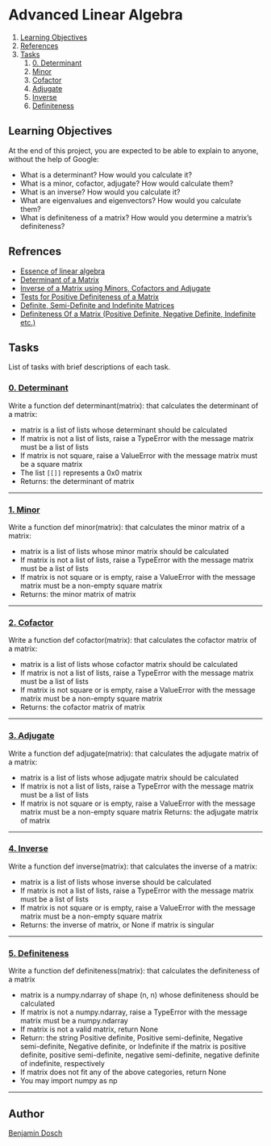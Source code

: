 # Advanced Linear Algebra

1. [Learning Objectives](#learning-objectives)
2. [References](#references)
3. [Tasks](#tasks)
	1. [0. Determinant](#0-determinant)
	2. [Minor](#1-minor)
	3. [Cofactor](#2-cofactor)
	4. [Adjugate](#3-adjugate)
	5. [Inverse](#4-inverse)
	6. [Definiteness](#5-definiteness)

## Learning Objectives
At the end of this project, you are expected to be able to explain to anyone, without the help of Google:

* What is a determinant? How would you calculate it?
* What is a minor, cofactor, adjugate? How would calculate them?
* What is an inverse? How would you calculate it?
* What are eigenvalues and eigenvectors? How would you calculate them?
* What is definiteness of a matrix? How would you determine a matrix’s definiteness?

## Refrences

* [Essence of linear algebra](https://www.youtube.com/playlist?list=PLZHQObOWTQDPD3MizzM2xVFitgF8hE_ab "Essence of linear algebra")
* [Determinant of a Matrix](https://www.mathsisfun.com/algebra/matrix-determinant.html "Determinant of a Matrix")
* [Inverse of a Matrix using Minors, Cofactors and Adjugate](https://www.mathsisfun.com/algebra/matrix-inverse-minors-cofactors-adjugate.html "Inverse of a Matrix
using Minors, Cofactors and Adjugate")
* [Tests for Positive Definiteness of a Matrix](https://www.gaussianwaves.com/2013/04/tests-for-positive-definiteness-of-a-matrix/ "Tests for Positive Definiteness of a Matrix")
* [Definite, Semi-Definite and Indefinite Matrices](http://mathonline.wikidot.com/definite-semi-definite-and-indefinite-matrices "Definite, Semi-Definite and Indefinite Matrices")
* [Definiteness Of a Matrix (Positive Definite, Negative Definite, Indefinite etc.)](https://www.youtube.com/watch?v=FoiU6rguhyM&t=612s "Definiteness Of a Matrix (Positive Definite, Negative Definite, Indefinite etc.)")

## Tasks
List of tasks with brief descriptions of each task.

### [0. Determinant](https://github.com/BenDoschGit/holbertonschool-machine_learning/blob/main/supervised_learning/a/0-determinant.py "0. 0. Determinant")

Write a function def determinant(matrix): that calculates the determinant of a matrix:

* matrix is a list of lists whose determinant should be calculated
* If matrix is not a list of lists, raise a TypeError with the message matrix must be a list of lists
* If matrix is not square, raise a ValueError with the message matrix must be a square matrix
* The list `[[]]` represents a 0x0 matrix
* Returns: the determinant of matrix

---

### [1. Minor](https://github.com/BenDoschGit/holbertonschool-machine_learning/blob/main/supervised_learning/a/1-minor.py "1. Minor")

Write a function def minor(matrix): that calculates the minor matrix of a matrix:

* matrix is a list of lists whose minor matrix should be calculated
* If matrix is not a list of lists, raise a TypeError with the message matrix must be a list of lists
* If matrix is not square or is empty, raise a ValueError with the message matrix must be a non-empty square matrix
* Returns: the minor matrix of matrix

---

### [2. Cofactor](https://github.com/BenDoschGit/holbertonschool-machine_learning/blob/main/supervised_learning/a/2-cofactor.py "2. Cofactor")

Write a function def cofactor(matrix): that calculates the cofactor matrix of a matrix:

* matrix is a list of lists whose cofactor matrix should be calculated
* If matrix is not a list of lists, raise a TypeError with the message matrix must be a list of lists
* If matrix is not square or is empty, raise a ValueError with the message matrix must be a non-empty square matrix
* Returns: the cofactor matrix of matrix

---

### [3. Adjugate](https://github.com/BenDoschGit/holbertonschool-machine_learning/blob/main/supervised_learning/a/3-adjugate.py "3. Adjugate")

Write a function def adjugate(matrix): that calculates the adjugate matrix of a matrix:

* matrix is a list of lists whose adjugate matrix should be calculated
* If matrix is not a list of lists, raise a TypeError with the message matrix must be a list of lists
* If matrix is not square or is empty, raise a ValueError with the message matrix must be a non-empty square matrix
Returns: the adjugate matrix of matrix

---

### [4. Inverse](https://github.com/BenDoschGit/holbertonschool-machine_learning/blob/main/supervised_learning/a/4-inverse.py "4. Inverse")

Write a function def inverse(matrix): that calculates the inverse of a matrix:

* matrix is a list of lists whose inverse should be calculated
* If matrix is not a list of lists, raise a TypeError with the message matrix must be a list of lists
* If matrix is not square or is empty, raise a ValueError with the message matrix must be a non-empty square matrix
* Returns: the inverse of matrix, or None if matrix is singular

---

### [5. Definiteness](https://github.com/BenDoschGit/holbertonschool-machine_learning/blob/main/supervised_learning/a/5-definiteness.py "5. Definiteness")

Write a function def definiteness(matrix): that calculates the definiteness of a matrix

* matrix is a numpy.ndarray of shape (n, n) whose definiteness should be calculated
* If matrix is not a numpy.ndarray, raise a TypeError with the message matrix must be a numpy.ndarray
* If matrix is not a valid matrix, return None
* Return: the string Positive definite, Positive semi-definite, Negative semi-definite, Negative definite, or Indefinite if the matrix is positive definite, positive semi-definite, negative semi-definite, negative definite of indefinite, respectively
* If matrix does not fit any of the above categories, return None
* You may import numpy as np

---

## Author

[Benjamin Dosch](https://github.com/BenDoschGit)
